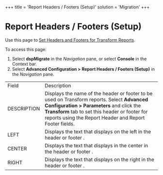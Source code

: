 +++
title = 'Report Headers / Footers (Setup)'
solution = 'Migration'
+++

# Report Headers / Footers (Setup)

<div class="use">

Use this page to [Set Headers and Footers for Transform
Reports](../../Transform/Config/Set_Up_Headers_and_Footers.htm).

</div>

To access this page:

1.  Select <span style="font-weight: bold;">dspMigrate</span> in the
    <span style="font-style: italic;">Navigation</span> pane, or select
    <span style="font-weight: bold;">Console</span> in the Context bar.
     
2.  Select <span style="font-weight: bold;">Advanced Configuration \>
    Report Headers / Footers (Setup)</span> in the
    <span style="font-style: italic;">Navigation</span>
pane.

|             |                                                                                                                                                                                                                                                       |
| ----------- | ----------------------------------------------------------------------------------------------------------------------------------------------------------------------------------------------------------------------------------------------------- |
| Field       | Description                                                                                                                                                                                                                                           |
| DESCRIPTION | Displays the name of the header or footer to be used on Transform reports. Select **Advanced Configuration \> Parameters** and click the **Transform** tab to set this header or footer for reports using the Report Header and Report Footer fields. |
| LEFT        | Displays the text that displays on the left in the header or footer .                                                                                                                                                                                 |
| CENTER      | Displays the text that displays in the center in the header or footer .                                                                                                                                                                               |
| RIGHT       | Displays the text that displays on the right in the header or footer .                                                                                                                                                                                |
